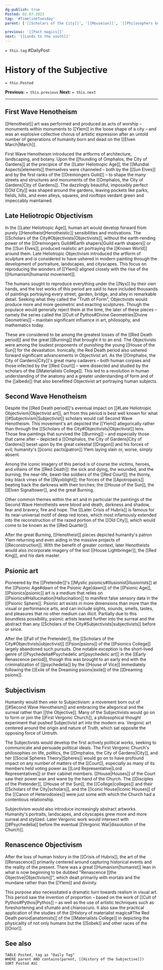 ```yaml
---
dg-publish: true
Posted: 02.07.2023
tag: '#TimelineTuesday'
parent: ['[[Scholars of the City]]', '[[Mouseion]]', '[[Philosophers Guild]]']

previous: '[[Pact magics]]'
next: '[[Lands to the south]]'
---
```

`= this.tag` #DailyPost
# History of the Subjective
`= this.Posted`

**Previous:** `= this.previous`
**Next:** `= this.next`

---

## First Wave Henotheism

[[Henotheist]] art was performed and produced as acts of worship – monuments within monuments to [[Ylem]] in the loose shape of a city – and was an explosive collective chorus of artistic expression after an untold number of generations of humanity born and dead on the [[Elven March|March]].

First Wave Henotheism introduced the artforms of architecture, landscaping, and botany. Upon the [[founding of Omphalos, the City of Gardens]] at the precipice of the [[Later Heliotropic Age]], the [[Mundial Aspects|elements]] themselves were channeled – both by the [[Sun Elves]] and by the first ranks of the [[Oremongers Guild]] – to shape the many streets and structures and monuments of the [[Omphalos, the City of Gardens|City of Gardens]]. The dazzlingly beautiful, impossibly perfect [[Old City]] was shaped around the gardens, leaving pockets like parks, fields, hills, and even alleys, squares, and rooftops verdant green and impeccably maintained.

## Late Heliotropic Objectivism

In the [[Later Heliotropic Age]], human art would develop forward from purely [[Henotheist|Henotheistic]] sensibilities and motivations. The [[Scholars of the City#Objectivists|Objectivists]], without the earth-rending power of the [[Oremongers Guild#Earth shapers|Guild earth shapers]] or the [[Sun Elves]], produced realistic art portraying the [[Known World]] around them. Late Heliotropic Objectivism introduced the artform of sculpture and is considered to have ushered in modern painting through the development of portraiture, landscapes, and cityscapes. This focus on reproducing the wonders of [[Ylem]] aligned closely with the rise of the [[Humanism|humanist movement]].

The humans sought to reproduce everything under the [[Nyx]] by their own hands, and the lost works of this period are said to have included thousands of paintings portraying every street, garden, bridge, and alley in remarkable detail. Seeking what they called the "Truth of Form", Objectivists would produce more and more geometric and exacting sculptures. Though the populace would generally reject them at the time, the later of these pieces – namely the series called the [[Cult of Pythos#Divine Geometries|Divine Geometries]] – maintain significant influence in art, philosophy, and mathematics today.

These are considered to be among the greatest losses of the [[Red Death period]] and the great [[Burning]] that brought it to an end. The Objectivists were among the loudest proponents of punishing the young [[House of the Sun]] for the devastation. Ironically, the Red Death period also ushered forward significant advancements in Objectivist art. As the [[Omphalos, the City of Gardens|City]]'s great many cadavers – both human corpses and those infected by the [[Red Court]] – were dissected and studied by the scholars of the [[Materialists College]]. This led to a revolution in human understanding of the anatomy and a greater understanding of form and of the [[albedo]] that also benefitted Objectivist art portraying human subjects.

## Second Wave Henotheism

Despite the [[Red Death period]]'s eventual impact on [[#Late Heliotropic Objectivism|Objectivist art]], art from this period is best well known for what [[#Subjectivism|Subjectivist]] scholars would call Second Wave Henotheism. This movement's art depicted the [[Ylem]] allegorically rather than through the [[Scholars of the City#Objectivists|Objectivist]] lens. Those few paintings that survived the [[Burning]] – and especially those that came after – depicted a [[Omphalos, the City of Gardens|City of Gardens]] beset upon by the great celestial [[Dragon]] and his forces of evil; humanity's [[iconic pacts|patron]] Ylem laying slain or, worse, simply absent.

Among the iconic imagery of this period is of course the victims, heroes, and villains of the [[Red Death]]: the sick and dying, the wounded, and the burning; the near-life, beast-like soldiers of the [[Red Court]]; the thorny, inky black vines of the [[Nyxblight]]; the forces of the [[Apotropaics]] beating back the darkness with their torches; the [[House of the Sun]], the [[Elven Signaltower]], and the great Burning.

Other common themes within the art and in particular the paintings of the Second Wave Henotheists were blood and death, darkness and shadow, fear and bravery, fire and hope. The [[Later Crisis of Hubris]] is famous for its near-universal motif of deep red tones, which most infamously extended into the reconstruction of the razed portion of the [[Old City]], which would come to be known as the [[Red Quarter]].

After the great Burning, [[Henotheist]] pieces depicted humanity's patron Ylem returning and even aiding in the massive projects of [[Reconstruction]]. With the benefit of greater context, later Henotheists would also incorporate imagery of the lost [[House Lightbringer]], the [[Red King]], and his dark master.

## Psionic art

Pioneered by the [[Pretender]]'s [[Mystic psionics#Illusionist|illusionists]] at the [[Psionic Age#dawn of the Psionic Age|dawn]] of the [[Psionic Age]], [[Psionics|psionic]] art is a medium that relies on [[Psionics#Hallucination|Hallucination]] to manifest false sensory data in the [[Psionic Sphere]]. Psionic art exists in more dimensions than more than the visual or performance arts, and can include sights, sounds, smells, tastes, and pleasures that no other medium can illicit. Partially due to this boundless possibility, psionic artists leaned further into the surreal and the abstract than any [[Scholars of the City#Subjectivists|subjectivists]] before or since.

After the [[Fall of the Pretender]], the [[Scholars of the City#Objectivists|objectivist]] [[Psion|psions]] of the [[Psionics College]] largely abandoned such pursuits. One notable exception is the short-lived genre of [[Psychedelia#Psychedelic art|psychedelic art]] in the [[Early Renascence period]], though this was brought to an early end with the criminalization of [[psychedelia]] by the [[House of Vice]] immediately following the [[Exile of the Dreaming psions|exile]] of the [[Dreaming psions]].

## Subjectivism

Humanity would then veer to Subjectivism: a movement born out of [[#Second Wave Henotheism]] and embracing the allegorical and the surreal rather than [[the Objective]]. Many of the Subjectivists would go on to form or join the [[First Vergonic Church]], a philosophical thought experiment that pushed Subjectivist art into the modern era. Vergonic art centered around the origin and nature of Truth, which sat opposite the opposing force of Untruth.

The Subjectivists would develop the first actively political works, seeking to communicate and persuade political ideals. The First Vergonic Church's philosophies on life, politics, the [[Omphalos, the City of Gardens|City]], and her [[Social Spheres Theory|Spheres]] would go on to have profound impact on any number of matters of the [[Court]], especially as many of its members held voting power as [[Lord Representative|Lord Representatives]] or their cabinet members. [[House|Houses]] of the Court saw their power wax and wane by the hand of the Church. The [[Disciples of the Pretender]], [[House of the Sun]], the [[College|colleges]] and their [[Scholars of the City|scholars]], and the [[Iconic House|Iconic Houses]] of the [[Canon of Heterodoxies]] were just some with which the Church had a contentious relationship.

Subjectivism would also introduce increasingly abstract artworks. Humanity's portraits, landscapes, and cityscapes grew more and more surreal and stylized. Later Vergonic work would intersect with [[#Psychedelia]] before the eventual [[Vergonic War|dissolution of the Church]].

## Renascence Objectivism

After the loss of human history in the [[Crisis of Hubris]], the art of the [[Renascence]] primarily centered around capturing historical events and the reality of the present. There was a great [[Humanism|humanist]] lean in what is now beginning to be dubbed "Renascence [[the Objective|Objectivism]]", which dealt primarily with mortals and the mundane rather than the [[Ylem]] and divinity.

This purpose also necessitated a dramatic turn towards realism in visual art. This period saw the invention of proportion – based on the work of [[Cult of Pythos#Pythos|Pythos]] – as well as the use of artistic techniques such as foreshortening and sfumato and chiaroscuro. It also saw the practical application of the studies of the [[History of materialist magics#The Red Death period|anatomists]] of the [[Materialists College]] in depicting the physicality of not only humans but the [[Sobek]] and other races of the [[Orior]].

## See also
```dataview
TABLE Posted, tag as "Daily Tag"
WHERE parent AND contains(parent, [[History of the Subjective]])
SORT Posted ASC
```